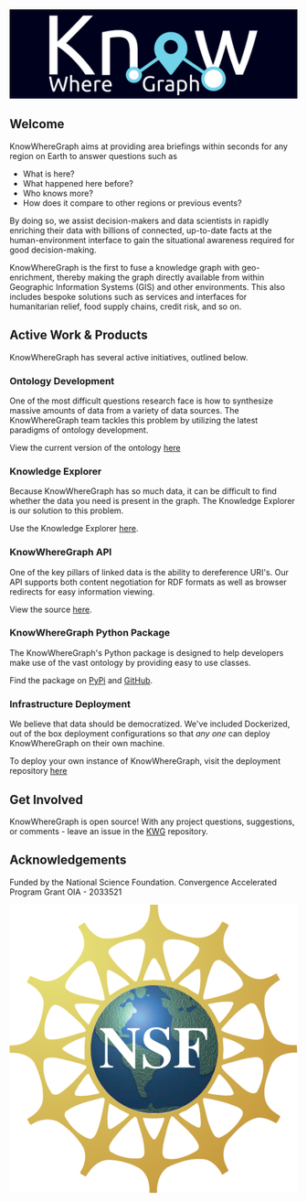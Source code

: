 <center><img src="../images/logo.png"></center>

## Welcome

KnowWhereGraph aims at providing area briefings within seconds for any region on Earth to answer questions such as

- What is here?
- What happened here before?
- Who knows more?
- How does it compare to other regions or previous events?

By doing so, we assist decision-makers and data scientists in rapidly enriching their data with billions of connected, up-to-date facts at the human-environment interface to gain the situational awareness required for good decision-making.

KnowWhereGraph is the first to fuse a knowledge graph with geo-enrichment, thereby making the graph directly available from within Geographic Information Systems (GIS) and other environments. This also includes bespoke solutions such as services and interfaces for humanitarian relief, food supply chains, credit risk, and so on. 

## Active Work & Products

KnowWhereGraph has several active initiatives, outlined below.

### Ontology Development

One of the most difficult questions research face is how to synthesize massive amounts of data from a variety of data sources. The KnowWhereGraph team tackles this problem by utilizing the latest paradigms of ontology development.

View the current version of the ontology [here](https://stko-kwg.geog.ucsb.edu/lod/ontology)

### Knowledge Explorer

Because KnowWhereGraph has so much data, it can be difficult to find whether the data you need is present in the graph. The Knowledge Explorer is our solution to this problem.

Use the Knowledge Explorer [here](https://stko-kwg.geog.ucsb.edu/).

### KnowWhereGraph API

One of the key pillars of linked data is the ability to dereference URI's. Our API supports both content negotiation for RDF formats as well as browser redirects for easy information viewing.

View the source [here](https://github.com/KnowWhereGraph/kwg-api).

### KnowWhereGraph Python Package

The KnowWhereGraph's Python package is designed to help developers make use of the vast ontology by providing easy to use classes.

Find the package on [PyPi](https://pypi.org/project/pykwg/) and [GitHub](https://github.com/KnowWhereGraph/pykwg).

### Infrastructure Deployment

We believe that data should be democratized. We've included Dockerized, out of the box deployment configurations so that *any one* can deploy KnowWhereGraph on their own machine.

To deploy your own instance of KnowWhereGraph, visit the deployment repository [here](https://github.com/KnowWhereGraph/kwg-deployment)

## Get Involved

KnowWhereGraph is open source! With any project questions, suggestions, or comments - leave an issue in the [KWG](https://github.com/KnowWhereGraph/KWG) repository.

## Acknowledgements

Funded by the National Science Foundation.
Convergence Accelerated Program Grant OIA - 2033521

<img src="https://raw.githubusercontent.com/KnowWhereGraph/.github/29d0dc2fe0363b404dd210e92152c3418588b556/images/NSF.svg">

